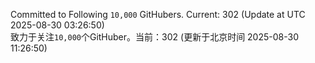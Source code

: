 Committed to Following `10,000` GitHubers. Current: <!-- FOLLOWING_COUNT -->302<!-- FOLLOWING_COUNT --> (Update at UTC <!-- LAST_UPDATED -->2025-08-30 03:26:50<!-- LAST_UPDATED -->)<br>
致力于关注`10,000`个GitHuber。当前：<!-- FOLLOWING_COUNT -->302<!-- FOLLOWING_COUNT --> (更新于北京时间 <!-- LAST_UPDATED_CST -->2025-08-30 11:26:50<!-- LAST_UPDATED_CST -->)
